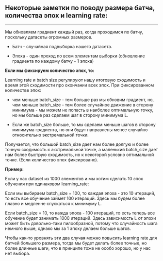 ## Некоторые заметки по поводу размера батча, количества эпох и learning rate:
---

Мы обновляем градиент каждый раз, когда проходимся по батчу, поскольку датасеты огромных размеров. 

- Батч - случайная подвыборка нашего датасета.

- Эпоха - один проход по всем элементам выборки (обновление градиента по каждому батчу - 1 эпоха)

**Если мы фиксируем количество эпох, то:**

Learning rate и batch size регулируют нашу итоговую сходимость и время этой сходимости про окончании всех эпох. При фиксированном количестве эпох:
 
- чем меньше batch_size - тем больше раз мы обновим градиент, но, чем меньше batch_size - тем более случайное движение в сторону минимума - мы можем не попасть в наиболее оптимальную точку, но мы больше раз сделаем шаг в сторону минимума L.

- Если же batch_size больше, то мы сделаем меньше шагов в сторону минимума градиента, но они будут направлены менее случайно относительно экстремальной точки.

Получается, что большой batch_size дает нам более долгую и более точную сходимость к экстремальной точке, а маленький batch_size дает нам более быструю сходимость, но к некоторой условно оптимальной точке. (Если количество эпох фиксировано).

**Пример:** 

Если у нас dataset из 1000 элементов и мы хотим сделать 10 эпох обучения при одинаковом learning_rate:

Если мы выбираем batch_size = 100, то каждая эпоха - это 10 итераций, то есть все обучение займет 100 итераций. Здесь мы будем более плавно и медленне спускаться к минимуму L.

Если batch_size = 10, то кажда эпоха - 100 итераций, то есть теперь все обучение будет занимать 1000 итераций. Здесь зависимость L от эпохи может быть довольно-таки пилообразной, потому что случайность шага немного выше, однако мы за 1 эпоху делаем больше шагов.


Чтобы как-то уровнять эти два случая можно повысить learning rate для батчей большего размера, тогда мы будет делать более точные, но более длинные шаги, что в принципе тоже не особо хорошо, но у нас нет выбора.